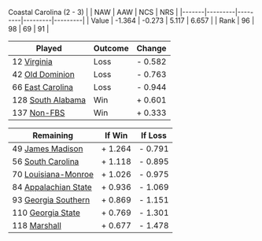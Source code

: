 Coastal Carolina (2 - 3)
|       |   NAW   |   AAW   |   NCS   |   NRS   |
|-------|---------|---------|---------|---------|
| Value |  -1.364 |  -0.273 |   5.117 |   6.657 |
| Rank  |      96 |      98 |      69 |      91 |

| Played                    | Outcome    |  Change  |
|---------------------------|------------|----------|
|  12 [Virginia              ](Virginia.md)| Loss       | -  0.582 |
|  42 [Old Dominion          ](OldDominion.md)| Loss       | -  0.763 |
|  66 [East Carolina         ](EastCarolina.md)| Loss       | -  0.944 |
| 128 [South Alabama         ](SouthAlabama.md)| Win        | +  0.601 |
| 137 [Non-FBS               ](NonFBS.md)| Win        | +  0.333 |

| Remaining                 |  If Win  |  If Loss |
|---------------------------|----------|----------|
|  49 [James Madison         ](JamesMadison.md)| +  1.264 | -  0.791 |
|  56 [South Carolina        ](SouthCarolina.md)| +  1.118 | -  0.895 |
|  70 [Louisiana-Monroe      ](LouisianaMonroe.md)| +  1.026 | -  0.975 |
|  84 [Appalachian State     ](AppalachianState.md)| +  0.936 | -  1.069 |
|  93 [Georgia Southern      ](GeorgiaSouthern.md)| +  0.869 | -  1.151 |
| 110 [Georgia State         ](GeorgiaState.md)| +  0.769 | -  1.301 |
| 118 [Marshall              ](Marshall.md)| +  0.677 | -  1.478 |

